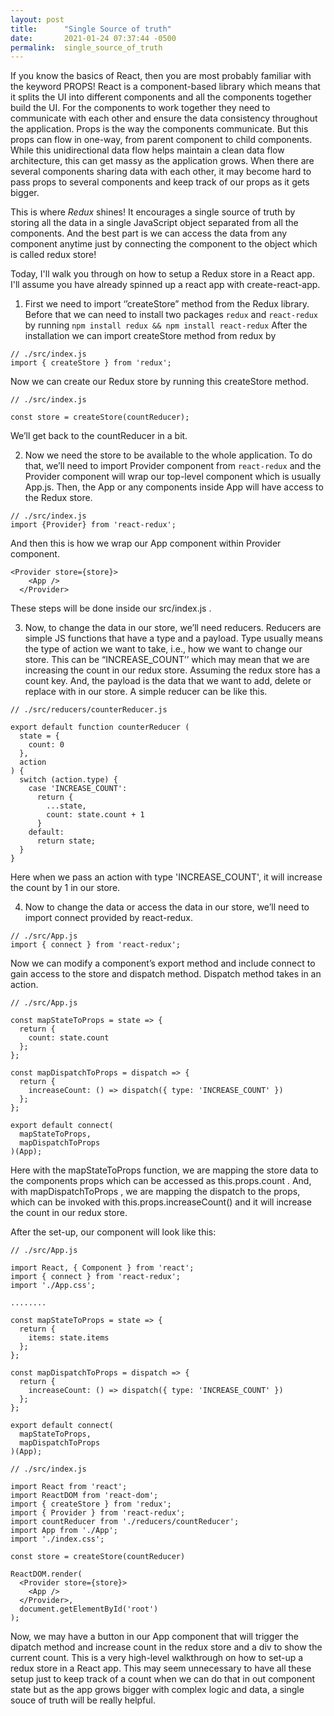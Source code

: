 ```yaml
---
layout: post
title:      "Single Source of truth"
date:       2021-01-24 07:37:44 -0500
permalink:  single_source_of_truth
---
```



If you know the basics of React, then you are most probably familiar with the keyword PROPS! React is a component-based library which means that it splits the UI into different components and all the components together build the UI. For the components to work together they need to communicate with each other and ensure the data consistency throughout the application. Props is the way the components communicate. But this props can flow in one-way, from parent component to child components. While this unidirectional data flow helps maintain a clean data flow architecture, this can get massy as the application grows. When there are several components sharing data with each other, it may become hard to pass props to several components and keep track of our props as it gets bigger.

This is where *Redux* shines! It encourages a single source of truth by storing all the data in a single JavaScript object separated from all the components. And the best part is we can access the data from any component anytime just by connecting the component to the object which is called redux store! 

Today, I'll walk you through on how to setup a Redux store in a React app. I'll assume you have already spinned up a react app with create-react-app. 


1. First we need to import ‘’createStore” method from the Redux library.  Before that we can need to install two packages `redux` and `react-redux` by running 
`npm install redux && npm install react-redux`
After the installation we can import createStore method from redux by

```
// ./src/index.js
import { createStore } from 'redux';
```

Now we can create our Redux store by running this createStore method.

```
// ./src/index.js

const store = createStore(countReducer);
```

We’ll get back to the countReducer in a bit. 

2.	Now we need the store to be available to the whole application. To do that, we’ll need to import Provider component from `react-redux` and the Provider component will wrap our top-level component which is usually App.js. Then, the App or any components inside App will have access to the Redux store.

```
// ./src/index.js
import {Provider} from 'react-redux';
```

And then this is how we wrap our App component within Provider component.

```
<Provider store={store}>
    <App />
  </Provider>
```

These steps will be done inside our src/index.js . 

3.	Now, to change the data in our store, we’ll need reducers. Reducers are simple JS functions that have a type and a payload. Type usually means the type of action we want to take, i.e., how we want to change our store. This can be “INCREASE_COUNT’’ which may mean that we are increasing the count in our redux store. Assuming the redux store has a count key.   And, the payload is the data that we want to add, delete or replace with in our store. A simple reducer can be like this.

```
// ./src/reducers/counterReducer.js
 
export default function counterReducer (
  state = {
    count: 0
  },
  action
) {
  switch (action.type) {
    case 'INCREASE_COUNT':
      return {
        ...state,
        count: state.count + 1 
      }
    default:
      return state;
  }
}
```

Here when we pass an action with type 'INCREASE_COUNT', it will increase the count by 1 in our store. 

4.	Now to change the data or access the data in our store, we’ll need to import connect provided by react-redux.

```
// ./src/App.js
import { connect } from 'react-redux';
```

Now we can modify a component’s export method and include connect to gain access to the store and dispatch method. Dispatch method takes in an action.

```
// ./src/App.js

const mapStateToProps = state => {
  return {
    count: state.count
  };
};
 
const mapDispatchToProps = dispatch => {
  return {
    increaseCount: () => dispatch({ type: 'INCREASE_COUNT' })
  };
};
 
export default connect(
  mapStateToProps,
  mapDispatchToProps
)(App);
```

Here with the mapStateToProps function, we are mapping the store data to the components props which can be accessed as this.props.count . And, with mapDispatchToProps , we are mapping the dispatch to the props, which can be invoked with this.props.increaseCount() and it will increase the count in our redux store.

After the set-up, our component will look like this:

```
// ./src/App.js
 
import React, { Component } from 'react';
import { connect } from 'react-redux';
import './App.css';
 
........
 
const mapStateToProps = state => {
  return {
    items: state.items
  };
};
 
const mapDispatchToProps = dispatch => {
  return {
    increaseCount: () => dispatch({ type: 'INCREASE_COUNT' })
  };
};
 
export default connect(
  mapStateToProps,
  mapDispatchToProps
)(App);
```


```
// ./src/index.js
 
import React from 'react';
import ReactDOM from 'react-dom';
import { createStore } from 'redux';
import { Provider } from 'react-redux';
import countReducer from './reducers/countReducer';
import App from './App';
import './index.css';
 
const store = createStore(countReducer)
 
ReactDOM.render(
  <Provider store={store}>
    <App />
  </Provider>,
  document.getElementById('root')
);
```


Now, we may have a button in our App component that will trigger the dipatch method and increase count in the redux store and a div to show the current count. This is a very high-level walkthrough on how to set-up a redux store in a React app. This may seem unnecessary to have all these setup just to keep track of a count when we can do that in out component state but as the app grows bigger with complex logic and data, a single souce of truth will be really helpful. 
 

